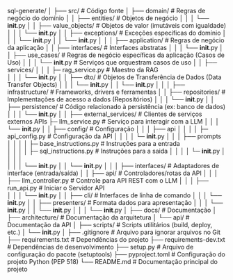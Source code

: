 sql-generate/
│
├── src/                                                     # Código fonte
│   ├── domain/                                              # Regras de negócio do domínio
│   │   ├── entities/                                        # Objetos de negócio
│   │   │   └── __init__.py
│   │   ├── value_objects/                                   # Objetos de valor (imutáveis com igualdade)
│   │   │   └── __init__.py
│   │   ├── exceptions/                                      # Exceções específicas do domínio
│   │   │   └── __init__.py
│   │   └── __init__.py
│   │
│   ├── application/                                         # Regras de negócio da aplicação
│   │   ├── interfaces/                                      # Interfaces abstratas
│   │   │   └── __init__.py
│   │   ├── use_cases/                                       # Regras de negócio específicas da aplicação (Casos de Uso)
│   │   │   └── __init__.py                                  # Serviços que orquestram casos de uso
│   │   ├── services/
│   │   │   ├─ rag_service.py                                # Maestro da RAG                            
│   │   │   └── __init__.py
│   │   ├── dto/                                             # Objetos de Transferência de Dados (Data Transfer Objects)
│   │   │   └── __init__.py
│   │   └── __init__.py
│   │
│   ├── infrastructure/                                      # Frameworks, drivers e ferramentas
│   │   ├── repositories/                                    # Implementações de acesso a dados (Repositórios)
│   │   │   └── __init__.py
│   │   ├── persistence/                                     # Código relacionado à persistência (ex: banco de dados)
│   │   │   └── __init__.py
│   │   ├── external_services/                               # Clientes de serviços externos APIs
            ├─ llm_service.py                                # Serviço para interagir com a LLM
│   │   │   └── __init__.py
│   │   ├── config/                                          # Configuração
│   │   │   ├── api
│   │   │   │   ├─ api_config.py                             # Configuração da API
│   │   │   │   └─ __init__.py
│   │   │   ├── prompts
│   │   │   │    ├─ base_instructions.py                     # Instruções para a entrada             
│   │   │   │    ├─ sql_instructions.py                      # Instruções para a saida
│   │   │   │    └─ __init__.py
│   │   │   │  
│   │   │   └── __init__.py
│   │   └── __init__.py
│   │
│   ├── interfaces/                                          # Adaptadores de interface (entrada/saída)
│   │   ├── api/                                             # Controladores/rotas da API
│   │   │   ├── llm_controller.py                            # Controle para API REST com o LLM
│   │   │   ├── run_api.py                                   # Iniciar o Servidor API     
│   │   │   └── __init__.py
│   │   ├── cli/                                             # Interfaces de linha de comando
│   │   │   └── __init__.py
│   │   ├── presenters/                                      # Formata dados para apresentação
│   │   │   └── __init__.py
│   │   └── __init__.py
│   │
│   └── __init__.py
│
├── docs/                                                    # Documentação
│   ├── architecture/                                        # Documentação da arquitetura
│   └── api/                                                 # Documentação da API
│
├── scripts/                                                 # Scripts utilitários (build, deploy, etc.)
│   └── __init__.py
│
├── .gitignore                                               # Arquivo para ignorar arquivos no Git
├── requirements.txt                                         # Dependências do projeto
├── requirements-dev.txt                                     # Dependências de desenvolvimento
├── setup.py                                                 # Arquivo de configuração do pacote (setuptools)
├── pyproject.toml                                           # Configuração do projeto Python (PEP 518)
└── README.md                                                # Documentação principal do projeto